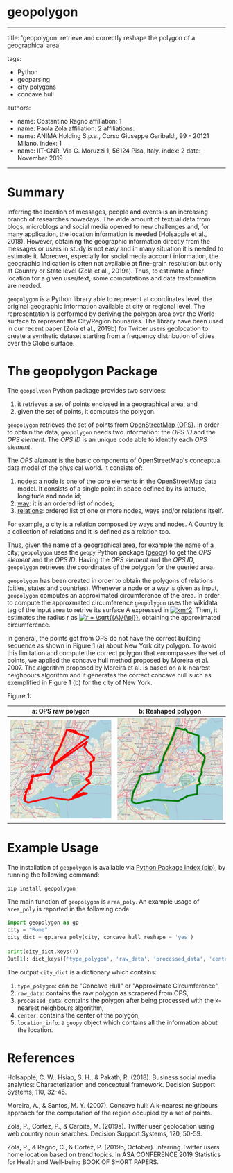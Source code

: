 # geopolygon
---
title: 'geopolygon: retrieve and correctly reshape the polygon of a geographical area'

tags:
  - Python
  - geoparsing
  - city polygons
  - concave hull
  
authors:
  - name: Costantino Ragno
    affiliation: 1 
  - name: Paola Zola
    affiliation: 2
affiliations:
 - name: ANIMA Holding S.p.a., Corso Giuseppe Garibaldi, 99 - 20121 Milano.
   index: 1
 - name: IIT-CNR, Via G. Moruzzi 1, 56124 Pisa, Italy.
   index: 2
date: November 2019
---
# Summary

Inferring the location of messages, people and events is an increasing branch of
researches nowadays. The wide amount of textual data from blogs, microblogs and 
social media opened to new challenges and, for many application, the location 
information is needed (Holsapple et al., 2018). 
However, obtaining the geographic information directly from the messages or users in study is not easy and in many situation it is needed to estimate it.
Moreover, especially for social media account information, the geographic indication is often not available at fine-grain resolution but only at Country or State level (Zola et al., 2019a). 
Thus, to estimate a finer location for a given user/text, some computations and data trasformation are needed. 

``geopolygon`` is a Python library able to represent at coordinates level, the original 
geographic information available at city or regional level. The representation is 
performed by deriving the polygon area over the World surface to represent the City/Region 
bounaries. The library have been used in our recent paper (Zola et al., 2019b) for Twitter users geolocation to create a synthetic dataset starting from a frequency distribution of cities over the Globe surface.

# The geopolygon Package
The ``geopolygon`` Python package provides two services: 

1. it retrieves a set of points enclosed in a geographical area, and
2. given the set of points, it computes the polygon. 

``geopolygon`` retrieves the set of points from [OpenStreetMap (OPS)](https://www.openstreetmap.org/). In order to obtain the data, ``geopolygon`` needs two information: the *OPS ID* and the *OPS element*. 
The *OPS ID* is an unique code able to identify each *OPS element*. 

The *OPS element* is the basic components of OpenStreetMap's conceptual data model of the physical world. It consists of: 

1. [nodes](https://wiki.openstreetmap.org/wiki/Node): a node is one of the core elements in the OpenStreetMap data model. It consists of a single point in space defined by its latitude, longitude and node id;
2. [way](https://wiki.openstreetmap.org/wiki/Way): it is an ordered list of nodes;
3. [relations](https://wiki.openstreetmap.org/wiki/Relation): ordered list of one or more nodes, ways and/or relations itself.

For example, a city is a relation composed by ways and nodes. A Country is a collection of relations and it is defined as a relation too.

Thus, given the name of a geographical area, for example the name of a city; ``geopolygon`` uses the ``geopy`` Python package ([geopy](https://github.com/geopy/geopy)) to get the *OPS element* and the *OPS ID*. Having the *OPS element* and the *OPS ID*, ``geopolygon`` retrieves the coordinates of the polygon for the queried area.

``geopolygon`` has been created in order to obtain the polygons of relations (cities, states and countries). Whenever a node or a way is given as input, ``geopolygon`` computes an approximated circumference of the area. In order to compute the approxmated circumference ``geopolygon`` uses the wikidata tag of the input area to retrive its surface A expressed in <a href="https://www.codecogs.com/eqnedit.php?latex=km^2" target="_blank"><img src="https://latex.codecogs.com/gif.latex?km^2" title="km^2" /></a>. Then, it estimates the radius r as <a href="https://www.codecogs.com/eqnedit.php?latex=r&space;=&space;\sqrt{{A}/{\pi}}" target="_blank"><img src="https://latex.codecogs.com/gif.latex?r&space;=&space;\sqrt{{A}/{\pi}}" title="r = \sqrt{{A}/{\pi}}" /></a>, obtaining the approximated circumference.

In general, the points got from OPS do not have the correct building sequence as shown in Figure 1 (a) about New York city polygon. To avoid this limitation  and compute the correct polygon that encompasses the set of points, we applied the concave hull method proposed by Moreira et al. 2007. The algorithm proposed by Moreira et al. is based on a k-nearest neighbours algorithm and it generates the correct concave hull such as exemplified in Figure 1 (b) for the city of New York. 

Figure 1:

a: OPS raw polygon            |  b: Reshaped polygon 
:-------------------------:|:-------------------------:
![](https://github.com/CostRagno/geopolygon/blob/master/images/new_york_red-1.png)  |  ![](https://github.com/CostRagno/geopolygon/blob/master/images/new_york_green-1.png)

# Example Usage 
The installation of ``geopolygon`` is available via [Python Package Index (pip)](https://pypi.org/project/geopolygon/), by running the following command:

```pip install geopolygon```

The main function of ``geopolygon`` is ``area_poly``. An example usage of ``area_poly`` is reported in the following code: 

```Python 
import geopolygon as gp
city = "Rome"
city_dict = gp.area_poly(city, concave_hull_reshape = 'yes')

print(city_dict.keys())
Out[1]: dict_keys(['type_polygon', 'raw_data', 'processed_data', 'center', 'location_info'])
```
The output ``city_dict`` is a dictionary which contains:
1. ``type_polygon``: can be "Concave Hull" or "Approximate Circumference",
2. ``raw_data``: contains the raw polygon as scrapered from OPS,
3. ``processed_data``: contains the polygon after being processed with the k-nearest neighbours algorithm,
4. ``center``: contains the center of the polygon,
5. ``location_info``: a ``geopy`` object which contains all the information about the location. 

# References
Holsapple, C. W., Hsiao, S. H., & Pakath, R. (2018). Business social media analytics: Characterization and conceptual framework. Decision Support Systems, 110, 32-45.

Moreira, A., & Santos, M. Y. (2007). Concave hull: A k-nearest neighbours approach for the computation of the region occupied by a set of points.

Zola, P., Cortez, P., & Carpita, M. (2019a). Twitter user geolocation using web country noun searches. Decision Support Systems, 120, 50-59.

Zola, P., & Ragno, C., & Cortez, P. (2019b, October). Inferring Twitter users home location based on trend topics. In ASA CONFERENCE 2019 Statistics for Health and Well-being BOOK OF SHORT PAPERS.


